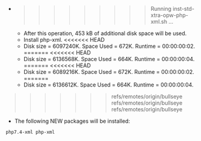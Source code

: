 * >>>>>>>>> Running inst-std-xtra-opw-php-xml.sh ...
  * After this operation, 453 kB of additional disk space will be used.
  * Install php-xml.
<<<<<<< HEAD
  * Disk size = 6097240K. Space Used = 672K. Runtime = 00:00:00:02.
=======
<<<<<<< HEAD
  * Disk size = 6136568K. Space Used = 664K. Runtime = 00:00:00:04.
=======
<<<<<<< HEAD
  * Disk size = 6089216K. Space Used = 672K. Runtime = 00:00:00:02.
=======
  * Disk size = 6136612K. Space Used = 664K. Runtime = 00:00:00:04.
>>>>>>> refs/remotes/origin/bullseye
>>>>>>> refs/remotes/origin/bullseye
>>>>>>> refs/remotes/origin/bullseye
  * The following NEW packages will be installed:
  ```bash
php7.4-xml php-xml
  ```
